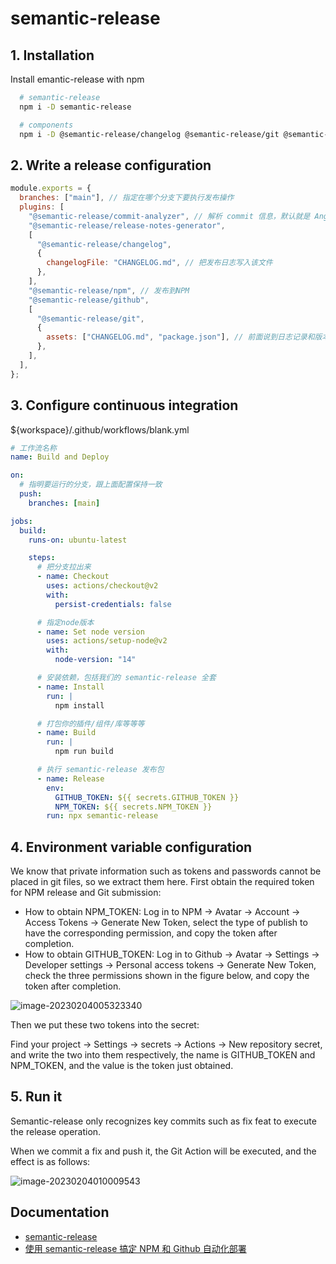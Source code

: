 # semantic-release

## 1. Installation

Install emantic-release with npm

```bash
  # semantic-release
  npm i -D semantic-release

  # components
  npm i -D @semantic-release/changelog @semantic-release/git @semantic-release/github @semantic-release/npm @semantic-release/release-notes-generator
```

## 2. Write a release configuration

```javascript
module.exports = {
  branches: ["main"], // 指定在哪个分支下要执行发布操作
  plugins: [
    "@semantic-release/commit-analyzer", // 解析 commit 信息，默认就是 Angular 规范
    "@semantic-release/release-notes-generator",
    [
      "@semantic-release/changelog",
      {
        changelogFile: "CHANGELOG.md", // 把发布日志写入该文件
      },
    ],
    "@semantic-release/npm", // 发布到NPM
    "@semantic-release/github",
    [
      "@semantic-release/git",
      {
        assets: ["CHANGELOG.md", "package.json"], // 前面说到日志记录和版本好是新增修改的，需要 push 回 Git
      },
    ],
  ],
};
```

## 3. Configure continuous integration

${workspace}/.github/workflows/blank.yml

```yml
# 工作流名称
name: Build and Deploy

on:
  # 指明要运行的分支，跟上面配置保持一致
  push:
    branches: [main]

jobs:
  build:
    runs-on: ubuntu-latest

    steps:
      # 把分支拉出来
      - name: Checkout
        uses: actions/checkout@v2
        with:
          persist-credentials: false

      # 指定node版本
      - name: Set node version
        uses: actions/setup-node@v2
        with:
          node-version: "14"

      # 安装依赖，包括我们的 semantic-release 全套
      - name: Install
        run: |
          npm install

      # 打包你的插件/组件/库等等等
      - name: Build
        run: |
          npm run build

      # 执行 semantic-release 发布包
      - name: Release
        env:
          GITHUB_TOKEN: ${{ secrets.GITHUB_TOKEN }}
          NPM_TOKEN: ${{ secrets.NPM_TOKEN }}
        run: npx semantic-release
```

## 4. Environment variable configuration

We know that private information such as tokens and passwords cannot be placed in git files, so we extract them here.
First obtain the required token for NPM release and Git submission:

- How to obtain NPM_TOKEN: Log in to NPM -> Avatar -> Account -> Access Tokens -> Generate New Token, select the type of publish to have the corresponding permission, and copy the token after completion.
- How to obtain GITHUB_TOKEN: Log in to Github -> Avatar -> Settings -> Developer settings -> Personal access tokens -> Generate New Token, check the three permissions shown in the figure below, and copy the token after completion.

![image-20230204005323340](https://code-geass-blog.oss-cn-hangzhou.aliyuncs.com/image-20230204005323340.png)

Then we put these two tokens into the secret:

Find your project -> Settings -> secrets -> Actions -> New repository secret, and write the two into them respectively, the name is GITHUB_TOKEN and NPM_TOKEN, and the value is the token just obtained.

## 5. Run it

Semantic-release only recognizes key commits such as fix feat to execute the release operation.

When we commit a fix and push it, the Git Action will be executed, and the effect is as follows:

![image-20230204010009543](https://code-geass-blog.oss-cn-hangzhou.aliyuncs.com/image-20230204010009543.png)

## Documentation

- [semantic-release](https://github.com/semantic-release/semantic-release)
- [使用 semantic-release 搞定 NPM 和 Github 自动化部署](https://juejin.cn/post/7057797444410540040)

